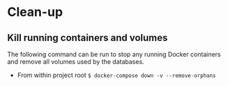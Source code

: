 # Clean-up

## Kill running containers and volumes

The following command can be run to stop any running Docker containers and remove all volumes used by the databases.

- From within project root `$ docker-compose down -v --remove-orphans`
